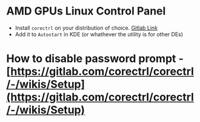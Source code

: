 # AMD GPUs Linux Control Panel
* Install `corectrl` on your distribution of choice. [Gitlab Link](https://gitlab.com/corectrl/corectrl)
* Add it to `Autostart` in KDE (or whathever the utility is for other DEs)

# How to disable password prompt - [https://gitlab.com/corectrl/corectrl/-/wikis/Setup](https://gitlab.com/corectrl/corectrl/-/wikis/Setup) 